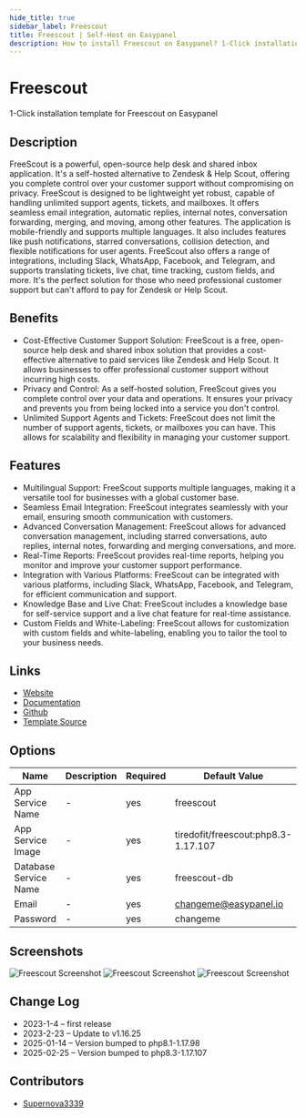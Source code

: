 ```yaml
---
hide_title: true
sidebar_label: Freescout
title: Freescout | Self-Host on Easypanel
description: How to install Freescout on Easypanel? 1-Click installation template for Freescout on Easypanel
---
```


<!-- generated -->

# Freescout

1-Click installation template for Freescout on Easypanel

## Description

FreeScout is a powerful, open-source help desk and shared inbox application. It&#39;s a self-hosted alternative to Zendesk &amp; Help Scout, offering you complete control over your customer support without compromising on privacy. FreeScout is designed to be lightweight yet robust, capable of handling unlimited support agents, tickets, and mailboxes. It offers seamless email integration, automatic replies, internal notes, conversation forwarding, merging, and moving, among other features. The application is mobile-friendly and supports multiple languages. It also includes features like push notifications, starred conversations, collision detection, and flexible notifications for user agents. FreeScout also offers a range of integrations, including Slack, WhatsApp, Facebook, and Telegram, and supports translating tickets, live chat, time tracking, custom fields, and more. It&#39;s the perfect solution for those who need professional customer support but can&#39;t afford to pay for Zendesk or Help Scout.

## Benefits

- Cost-Effective Customer Support Solution: FreeScout is a free, open-source help desk and shared inbox solution that provides a cost-effective alternative to paid services like Zendesk and Help Scout. It allows businesses to offer professional customer support without incurring high costs.
- Privacy and Control: As a self-hosted solution, FreeScout gives you complete control over your data and operations. It ensures your privacy and prevents you from being locked into a service you don't control.
- Unlimited Support Agents and Tickets: FreeScout does not limit the number of support agents, tickets, or mailboxes you can have. This allows for scalability and flexibility in managing your customer support.

## Features

- Multilingual Support: FreeScout supports multiple languages, making it a versatile tool for businesses with a global customer base.
- Seamless Email Integration: FreeScout integrates seamlessly with your email, ensuring smooth communication with customers.
- Advanced Conversation Management: FreeScout allows for advanced conversation management, including starred conversations, auto replies, internal notes, forwarding and merging conversations, and more.
- Real-Time Reports: FreeScout provides real-time reports, helping you monitor and improve your customer support performance.
- Integration with Various Platforms: FreeScout can be integrated with various platforms, including Slack, WhatsApp, Facebook, and Telegram, for efficient communication and support.
- Knowledge Base and Live Chat: FreeScout includes a knowledge base for self-service support and a live chat feature for real-time assistance.
- Custom Fields and White-Labeling: FreeScout allows for customization with custom fields and white-labeling, enabling you to tailor the tool to your business needs.

## Links

- [Website](https://freescout.net)
- [Documentation](https://github.com/freescout-helpdesk/freescout/wiki)
- [Github](https://github.com/freescout-helpdesk/freescout/)
- [Template Source](https://github.com/easypanel-io/templates/tree/main/templates/freescout)

## Options

Name | Description | Required | Default Value
-|-|-|-
App Service Name | - | yes | freescout
App Service Image | - | yes | tiredofit/freescout:php8.3-1.17.107
Database Service Name | - | yes | freescout-db
Email | - | yes | changeme@easypanel.io
Password | - | yes | changeme

## Screenshots

![Freescout Screenshot](./assets/screenshot1.png)
![Freescout Screenshot](./assets/screenshot2.png)
![Freescout Screenshot](./assets/screenshot3.png)

## Change Log

- 2023-1-4 – first release
- 2023-2-23 – Update to v1.16.25
- 2025-01-14 – Version bumped to php8.1-1.17.98
- 2025-02-25 – Version bumped to php8.3-1.17.107

## Contributors

- [Supernova3339](https://github.com/supernova3339)
